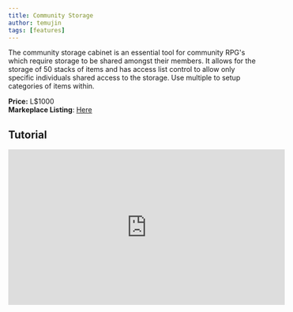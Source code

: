 ```yaml
---
title: Community Storage
author: temujin
tags: [features]
---
```

The community storage cabinet is an essential tool for community RPG's which require storage to be shared amongst their members. It allows for the storage of 50 stacks of items and has access list control to allow only specific individuals shared access to the storage. Use multiple to setup categories of items within.

**Price:** L$1000<br>
**Markeplace Listing**: [Here](https://marketplace.secondlife.com/p/SLC-Essentials-Storage-Cabinet/23184419)<br>

## Tutorial
<iframe width="560" height="315" src="https://www.youtube.com/embed/1nnFt9GOixo" title="YouTube video player" frameborder="0" allow="accelerometer; autoplay; clipboard-write; encrypted-media; gyroscope; picture-in-picture" allowfullscreen></iframe>

